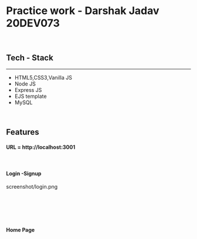 <h1>Practice work - Darshak Jadav 20DEV073</h1>
<br>
<h2>Tech - Stack</h2>
<hr>
<ul>
  <li>HTML5,CSS3,Vanilla JS</li>
   <li>Node JS</li>
  <li>Express JS</li>
  <li>EJS template</li>
  <li>MySQL</li>
</ul>
<br>
<h2>Features</h2>
<h4>URL = http://localhost:3001</h4>
<br>
<h4><b>Login -Signup</b></h4>
screenshot/login.png
<br><br>

<br><br><br>
<h4>Home Page</h4>








